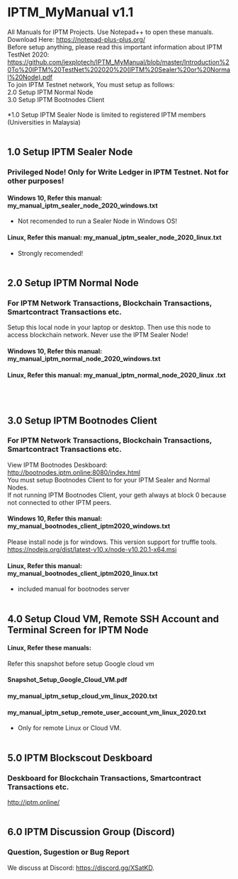 # IPTM_MyManual v1.1
All Manuals for IPTM Projects. Use Notepad++ to open these manuals. Download Here: https://notepad-plus-plus.org/
<br>
Before setup anything, please read this important information about IPTM TestNet 2020: https://github.com/iexplotech/IPTM_MyManual/blob/master/Introduction%20To%20IPTM%20TestNet%202020%20(IPTM%20Sealer%20or%20Normal%20Node).pdf
<br>
To join IPTM Testnet network, You must setup as follows: <br>
2.0 Setup IPTM Normal Node <br>
3.0 Setup IPTM Bootnodes Client <br> 
<br>
*1.0 Setup IPTM Sealer Node is limited to registered IPTM members (Universities in Malaysia) <br>
<br>

## 1.0 Setup IPTM Sealer Node
### Privileged Node! Only for Write Ledger in IPTM Testnet. Not for other purposes!
#### Windows 10, Refer this manual: my_manual_iptm_sealer_node_2020_windows.txt 
* Not recomended to run a Sealer Node in Windows OS! <br>
#### Linux, Refer this manual: my_manual_iptm_sealer_node_2020_linux.txt 
* Strongly recomended!
<br> <br>

## 2.0 Setup IPTM Normal Node
### For IPTM Network Transactions, Blockchain Transactions, Smartcontract Transactions etc.
Setup this local node in your laptop or desktop. Then use this node to access blockchain network. Never use the IPTM Sealer Node! <br>
#### Windows 10, Refer this manual: my_manual_iptm_normal_node_2020_windows.txt <br>
#### Linux, Refer this manual: my_manual_iptm_normal_node_2020_linux .txt
<br> <br>

## 3.0 Setup IPTM Bootnodes Client
### For IPTM Network Transactions, Blockchain Transactions, Smartcontract Transactions etc.
View IPTM Bootnodes Deskboard: http://bootnodes.iptm.online:8080/index.html <br>
You must setup Bootnodes Client to for your IPTM Sealer and Normal Nodes. <br>
If not running IPTM Bootnodes Client, your geth always at block 0 because not connected to other IPTM peers.
#### Windows 10, Refer this manual: my_manual_bootnodes_client_iptm2020_windows.txt <br> 
Please install node js for windows. This version support for truffle tools.
https://nodejs.org/dist/latest-v10.x/node-v10.20.1-x64.msi <br>
#### Linux, Refer this manual: my_manual_bootnodes_client_iptm2020_linux.txt
* included manual for bootnodes server
<br> <br>

## 4.0 Setup Cloud VM, Remote SSH Account and Terminal Screen for IPTM Node
#### Linux, Refer these manuals:

Refer this snapshot before setup Google cloud vm <br>
#### Snapshot_Setup_Google_Cloud_VM.pdf
#### my_manual_iptm_setup_cloud_vm_linux_2020.txt
#### my_manual_iptm_setup_remote_user_account_vm_linux_2020.txt
* Only for remote Linux or Cloud VM.
<br> <br>

## 5.0 IPTM Blockscout Deskboard
### Deskboard for Blockchain Transactions, Smartcontract Transactions etc.
http://iptm.online/
<br> <br>

## 6.0 IPTM Discussion Group (Discord)
### Question, Sugestion or Bug Report
We discuss at Discord: https://discord.gg/XSatKD. <br>
<br> <br>

